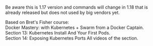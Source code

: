 Be aware this is 1.17 version and commands will change in 1.18 that is already released but does not used by big vendors yet.

Based on Bret's Fisher course:  
Docker Mastery: with Kubernetes + Swarm from a Docker Captain.   
Section 13: Kubernetes Install And Your First Pods.  
Section 14: Exposing Kubernetes Ports
All videos of the section.